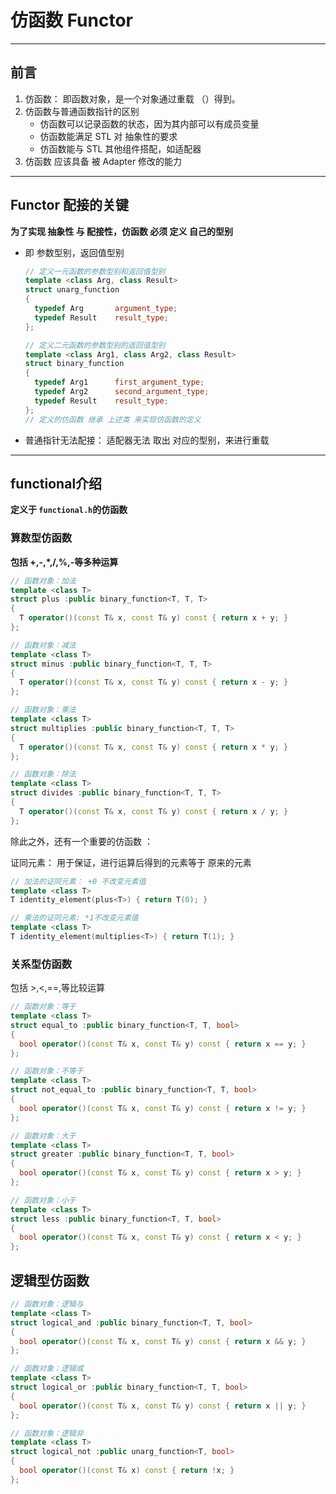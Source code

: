 # 仿函数 Functor

------

## 前言

1. 仿函数： 即函数对象，是一个对象通过重载  （）得到。
2. 仿函数与普通函数指针的区别
   - 仿函数可以记录函数的状态，因为其内部可以有成员变量
   - 仿函数能满足 STL 对 抽象性的要求
   - 仿函数能与 STL 其他组件搭配，如适配器
3. 仿函数 应该具备 被 Adapter 修改的能力

------

## Functor 配接的关键

**为了实现 抽象性 与 配接性，仿函数 必须 定义 自己的型别**

- 即 参数型别，返回值型别 

  ```C++
  // 定义一元函数的参数型别和返回值型别
  template <class Arg, class Result>
  struct unarg_function
  {
    typedef Arg       argument_type;
    typedef Result    result_type;
  };
  
  // 定义二元函数的参数型别的返回值型别
  template <class Arg1, class Arg2, class Result>
  struct binary_function
  {
    typedef Arg1      first_argument_type;
    typedef Arg2      second_argument_type;
    typedef Result    result_type;
  };
  // 定义的仿函数 继承 上述类 来实现仿函数的定义
  ```

- 普通指针无法配接： 适配器无法 取出 对应的型别，来进行重载

------

## functional介绍

**定义于 `functional.h`的仿函数**

### 算数型仿函数

**包括 +,-,*,/,%,-等多种运算**

```C++
// 函数对象：加法
template <class T>
struct plus :public binary_function<T, T, T>
{
  T operator()(const T& x, const T& y) const { return x + y; }
};

// 函数对象：减法
template <class T>
struct minus :public binary_function<T, T, T>
{
  T operator()(const T& x, const T& y) const { return x - y; }
};

// 函数对象：乘法
template <class T>
struct multiplies :public binary_function<T, T, T>
{
  T operator()(const T& x, const T& y) const { return x * y; }
};

// 函数对象：除法
template <class T>
struct divides :public binary_function<T, T, T>
{
  T operator()(const T& x, const T& y) const { return x / y; }
};
```

除此之外，还有一个重要的仿函数 ：  

证同元素： 用于保证，进行运算后得到的元素等于 原来的元素

```C++
// 加法的证同元素： +0 不改变元素值
template <class T>
T identity_element(plus<T>) { return T(0); }

// 乘法的证同元素: *1不改变元素值
template <class T> 
T identity_element(multiplies<T>) { return T(1); }

```

### 关系型仿函数

包括 >,<,==,等比较运算

```C++
// 函数对象：等于
template <class T>
struct equal_to :public binary_function<T, T, bool>
{
  bool operator()(const T& x, const T& y) const { return x == y; }
};

// 函数对象：不等于
template <class T>
struct not_equal_to :public binary_function<T, T, bool>
{
  bool operator()(const T& x, const T& y) const { return x != y; }
};

// 函数对象：大于
template <class T>
struct greater :public binary_function<T, T, bool>
{
  bool operator()(const T& x, const T& y) const { return x > y; }
};

// 函数对象：小于
template <class T>
struct less :public binary_function<T, T, bool>
{
  bool operator()(const T& x, const T& y) const { return x < y; }
};

```

## 逻辑型仿函数

```C++
// 函数对象：逻辑与
template <class T>
struct logical_and :public binary_function<T, T, bool>
{
  bool operator()(const T& x, const T& y) const { return x && y; }
};

// 函数对象：逻辑或
template <class T>
struct logical_or :public binary_function<T, T, bool>
{
  bool operator()(const T& x, const T& y) const { return x || y; }
};

// 函数对象：逻辑非
template <class T>
struct logical_not :public unarg_function<T, bool>
{
  bool operator()(const T& x) const { return !x; }
};
```

